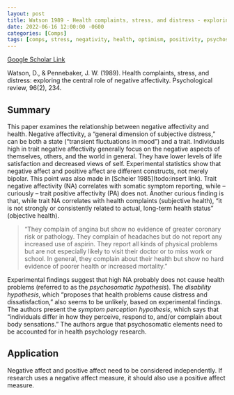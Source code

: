 ```yaml
---
layout: post
title: Watson 1989 - Health complaints, stress, and distress - exploring the central role of negative affectivity
date: 2022-06-16 12:00:00 -0600
categories: [Comps]
tags: [comps, stress, negativity, health, optimism, positivity, psychosomatic]
---
```

[Google Scholar Link](https://scholar.google.com/scholar?hl=en&as_sdt=0%2C45&q=Health+Complaints%2C+Stress%2C+and+Distress%3A+Exploring+the+Central+Role+of+Negative+Affectivity&btnG=)

Watson, D., & Pennebaker, J. W. (1989). Health complaints, stress, and distress: exploring the central role of negative affectivity. Psychological review, 96(2), 234.

## Summary
This paper examines the relationship between negative affectivity and health.  Negative affectivity, a “general dimension of subjective distress,” can be both a state (“transient fluctuations in mood”) and a trait.  Individuals high in trait negative affectivity generally focus on the negative aspects of themselves, others, and the world in general.  They have lower levels of life satisfaction and decreased views of self.  Experimental statistics show that negative affect and positive affect are different constructs, not merely bipolar.  This point was also made in [Scheier 1985](todo:insert link).  Trait negative affectivity (NA)  correlates with somatic symptom reporting, while – curiously – trait positive affectivity (PA) does not.  Another curious finding is that, while trait NA correlates with health complaints (subjective health), “it is not strongly or consistently related to actual, long-term health status” (objective health).

> “They complain of angina but show no evidence of greater coronary risk or pathology. They complain of headaches but do not report any increased use of aspirin. They report all kinds of physical problems but are not especially likely to visit their doctor or to miss work or school.
In general, they complain about their health but show no hard evidence of poorer health or increased mortality.”

Experimental findings suggest that high NA probably does not cause health problems (referred to as the _psychosomatic hypothesis_).  The _disability hypothesis_, which “proposes that health problems cause distress and dissatisfaction,” also seems to be unlikely, based on experimental findings.  The authors present the _symptom perception hypothesis_, which says that “individuals differ in how they perceive, respond to, and/or complain about body sensations.”  The authors argue that psychosomatic elements need to be accounted for in health psychology research.

## Application
Negative affect and positive affect need to be considered independently.  If research uses a negative affect measure, it should also use a positive affect measure.
